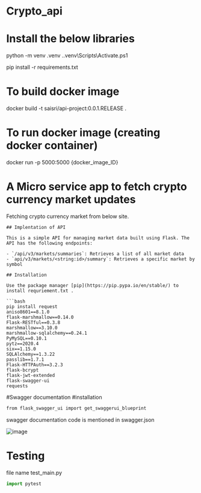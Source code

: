 # Crypto_api


# Install the below libraries

python -m venv .venv
.\.venv\Scripts\Activate.ps1 

pip install -r requirements.txt

# To build docker image
docker build -t saisri/api-project:0.0.1.RELEASE .

# To run docker image (creating docker container)
docker run -p 5000:5000 {docker_image_ID}


# A Micro service app to fetch crypto currency market updates

Fetching crypto currency market from below site.

 
```
## Implentation of API

This is a simple API for managing market data built using Flask. The API has the following endpoints:

- `/api/v3/markets/summaries`: Retrieves a list of all market data
- `api/v3/markets/<string:id>/summary`: Retrieves a specific market by symbol

## Installation

Use the package manager [pip](https://pip.pypa.io/en/stable/) to install requriement.txt .

```bash
pip install request
aniso8601==8.1.0
flask-marshmallow==0.14.0
Flask-RESTful==0.3.8
marshmallow==3.10.0
marshmallow-sqlalchemy==0.24.1
PyMySQL==0.10.1
pytz==2020.4
six==1.15.0
SQLAlchemy==1.3.22
passlib==1.7.1
Flask-HTTPAuth==3.2.3
flask-bcrypt
flask-jwt-extended
flask-swagger-ui
requests
```
#Swagger documentation
#installation
```bash
from flask_swagger_ui import get_swaggerui_blueprint
```
swagger documentation code is mentioned in swagger.json

![image](https://user-images.githubusercontent.com/122692986/216951722-10a979bf-4ec0-4876-b549-2ba686114dad.png)



# Testing
file name test_main.py

```python
import pytest
